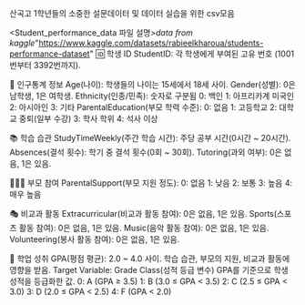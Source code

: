 산곡고 1학년들의 소중한 설문데이터 및 데이터 실습을 위한 csv모음

<Student_performance_data 파일 설명>_data from kaggle_"https://www.kaggle.com/datasets/rabieelkharoua/students-performance-dataset"
🆔 학생 ID
StudentID: 각 학생에게 부여된 고유 번호 (1001번부터 3392번까지).

👤 인구통계 정보
Age(나이): 학생들의 나이는 15세에서 18세 사이.
Gender(성별): 0은 남학생, 1은 여학생.
Ethnicity(인종/민족): 숫자로 구분됨
0: 백인
1: 아프리카계 미국인
2: 아시아인
3: 기타
ParentalEducation(부모 학력 수준):
0: 없음
1: 고등학교
2: 대학교 중퇴(일부 수강)
3: 학사 학위
4: 석사 이상

📚 학습 습관
StudyTimeWeekly(주간 학습 시간): 주당 공부 시간(0시간 ~ 20시간).
Absences(결석 횟수): 학기 중 결석 횟수(0회 ~ 30회).
Tutoring(과외 여부): 0은 없음, 1은 있음.

👨‍👩‍👧 부모 참여
ParentalSupport(부모 지원 정도):
0: 없음
1: 낮음
2: 보통
3: 높음
4: 매우 높음

🎭 비교과 활동
Extracurricular(비교과 활동 참여): 0은 없음, 1은 있음.
Sports(스포츠 활동 참여): 0은 없음, 1은 있음.
Music(음악 활동 참여): 0은 없음, 1은 있음.
Volunteering(봉사 활동 참여): 0은 없음, 1은 있음.

📖 학업 성취
GPA(평점 평균): 2.0 ~ 4.0 사이.
학습 습관, 부모의 지원, 비교과 활동에 영향을 받음.
Target Variable: Grade Class(성적 등급 변수)
GPA를 기준으로 학생 성적을 등급화한 값.
0: A (GPA ≥ 3.5)
1: B (3.0 ≤ GPA < 3.5)
2: C (2.5 ≤ GPA < 3.0)
3: D (2.0 ≤ GPA < 2.5)
4: F (GPA < 2.0)

